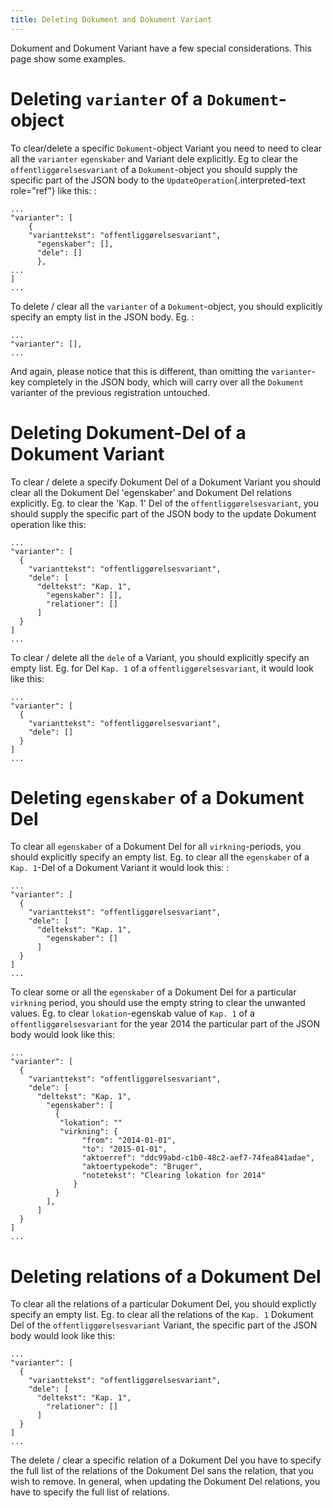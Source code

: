 ```yaml
---
title: Deleting Dokument and Dokument Variant
---
```


Dokument and Dokument Variant have a few special considerations. This
page show some examples.

Deleting `varianter` of a `Dokument`-object
===========================================

To clear/delete a specific `Dokument`-object Variant you need to need to
clear all the `varianter` `egenskaber` and Variant dele explicitly. Eg
to clear the `offentliggørelsesvariant` of a `Dokument`-object you
should supply the specific part of the JSON body to the
`UpdateOperation`{.interpreted-text role="ref"} like this: :

    ...
    "varianter": [
        {
        "varianttekst": "offentliggørelsesvariant",
          "egenskaber": [],
          "dele": []
          },
    ...
    ]
    ...

To delete / clear all the `varianter` of a `Dokument`-object, you should
explicitly specify an empty list in the JSON body. Eg. :

    ...
    "varianter": [],
    ...

And again, please notice that this is different, than omitting the
`varianter`-key completely in the JSON body, which will carry over all
the `Dokument` varianter of the previous registration untouched.

Deleting Dokument-Del of a Dokument Variant
===========================================

To clear / delete a specify Dokument Del of a Dokument Variant you
should clear all the Dokument Del \'egenskaber\' and Dokument Del
relations explicitly. Eg. to clear the \'Kap. 1\' Del of the
`offentliggørelsesvariant`, you should supply the specific part of the
JSON body to the update Dokument operation like this:

    ...
    "varianter": [
      {
        "varianttekst": "offentliggørelsesvariant",
        "dele": [
          "deltekst": "Kap. 1",
            "egenskaber": [],
            "relationer": []
          ]
      }
    ]
    ...

To clear / delete all the `dele` of a Variant, you should explicitly
specify an empty list. Eg. for Del `Kap. 1` of a
`offentliggørelsesvariant`, it would look like this:

    ...
    "varianter": [
      {
        "varianttekst": "offentliggørelsesvariant",
        "dele": []
      }
    ]
    ...

Deleting `egenskaber` of a Dokument Del
=======================================

To clear all `egenskaber` of a Dokument Del for all `virkning`-periods,
you should explicitly specify an empty list. Eg. to clear all the
`egenskaber` of a `Kap. 1`-Del of a Dokument Variant it would look this:
:

    ...
    "varianter": [
      {
        "varianttekst": "offentliggørelsesvariant",
        "dele": [
          "deltekst": "Kap. 1",
            "egenskaber": []
          ]
      }
    ]
    ...

To clear some or all the `egenskaber` of a Dokument Del for a particular
`virkning` period, you should use the empty string to clear the unwanted
values. Eg. to clear `lokation`-egenskab value of `Kap. 1` of a
`offentliggørelsesvariant` for the year 2014 the particular part of the
JSON body would look like this:

    ...
    "varianter": [
      {
        "varianttekst": "offentliggørelsesvariant",
        "dele": [
          "deltekst": "Kap. 1",
            "egenskaber": [
              {
               "lokation": ""
               "virkning": {
                    "from": "2014-01-01",
                    "to": "2015-01-01",
                    "aktoerref": "ddc99abd-c1b0-48c2-aef7-74fea841adae",
                    "aktoertypekode": "Bruger",
                    "notetekst": "Clearing lokation for 2014"
                  }
              }
            ],
          ]
      }
    ]
    ...

Deleting relations of a Dokument Del
====================================

To clear all the relations of a particular Dokument Del, you should
explictly specify an empty list. Eg. to clear all the relations of the
`Kap. 1` Dokument Del of the `offentliggørelsesvariant` Variant, the
specific part of the JSON body would look like this:

    ...
    "varianter": [
      {
        "varianttekst": "offentliggørelsesvariant",
        "dele": [
          "deltekst": "Kap. 1",
            "relationer": []
          ]
      }
    ]
    ...

The delete / clear a specific relation of a Dokument Del you have to
specify the full list of the relations of the Dokument Del sans the
relation, that you wish to remove. In general, when updating the
Dokument Del relations, you have to specify the full list of relations.
